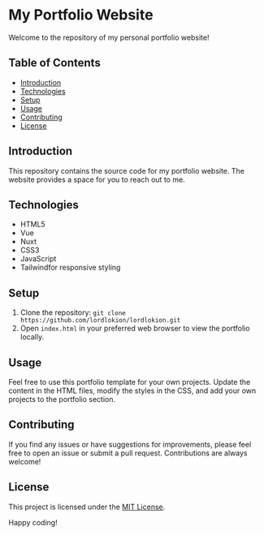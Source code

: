 # My Portfolio Website

Welcome to the repository of my personal portfolio website!

## Table of Contents
- [Introduction](#introduction)
- [Technologies](#technologies)
- [Setup](#setup)
- [Usage](#usage)
- [Contributing](#contributing)
- [License](#license)

## Introduction
This repository contains the source code for my portfolio website. The website provides a space for you to reach out to me.

## Technologies
- HTML5
- Vue
- Nuxt
- CSS3
- JavaScript
- Tailwindfor responsive styling
  

## Setup
1. Clone the repository: `git clone https://github.com/lordlokion/lordlokion.git`
2. Open `index.html` in your preferred web browser to view the portfolio locally.

## Usage
Feel free to use this portfolio template for your own projects. Update the content in the HTML files, modify the styles in the CSS, and add your own projects to the portfolio section.

## Contributing
If you find any issues or have suggestions for improvements, please feel free to open an issue or submit a pull request. Contributions are always welcome!

## License
This project is licensed under the [MIT License](LICENSE).

Happy coding!
